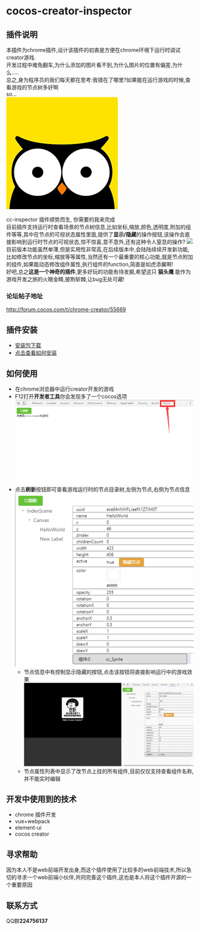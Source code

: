 # cocos-creator-inspector
## 插件说明
本插件为chrome插件,设计该插件的初衷是方便在chrome环境下运行时调试creator游戏.   
开发过程中难免翻车,为什么添加的图片看不到,为什么图片的位置有偏差,为什么.....    
总之,身为程序员的我们每天都在思考:我错在了哪里?如果能在运行游戏的时候,查看游戏的节点树多好啊    
so...       
![](../doc/CreatorInspector/icon.png)   

cc-inspector 插件顺势而生, 你需要的我来完成   
目前插件支持运行时查看场景的节点树信息,比如坐标,缩放,颜色,透明度,附加的组件等等,其中在节点的可视状态属性里面,提供了**显示/隐藏**的操作按钮,该操作会直接影响到运行时节点的可视状态,惊不惊喜,意不意外,还有这种令人窒息的操作? 
![](http://imgsrc.baidu.com/forum/pic/item/2cdeec1190ef76c6371dd3dd9616fdfaae516778.jpg)  
目前版本功能虽然单薄,但是实用性非常高,在后续版本中,会陆陆续续开发新功能,比如修改节点的坐标,缩放等等属性,当然还有一个最重要的核心功能,就是节点附加的组件,如果能动态修改组件属性,执行组件的function,简直是如虎添翼啊!     
好吧,总之**这是一个神奇的插件**,更多好玩的功能有待发掘,希望这只 **猫头鹰** 能作为游戏开发之旅的火眼金睛,披荆斩棘,让bug无处可藏!

### 论坛帖子地址
 http://forum.cocos.com/t/chrome-creator/55669

## 插件安装
- [安装包下载](http://7xq9nm.com1.z0.glb.clouddn.com/ccInspector_v1.1.zip)   
- [点击查看如何安装](../doc/CreatorInspector/install/README.md)
## 如何使用
- 在chrome浏览器中运行creator开发的游戏
- F12打开**开发者工具**你会发现多了一个cocos选项
  ![](../doc/CreatorInspector/scene1.png)
- 点击**刷新**按钮即可查看游戏运行时的节点目录树,左侧为节点,右侧为节点信息
  ![](../doc/CreatorInspector/scene3.png) 
  - 节点信息中有控制显示隐藏的按钮,点击该按钮将直接影响运行中的游戏效果
    ![](../doc/CreatorInspector/showHideNode.gif) 
  - 节点属性列表中显示了改节点上挂的所有组件,目前仅仅支持查看组件名称,并不能实时编辑   
## 开发中使用到的技术
- chrome 插件开发
- vue+webpack
- element-ui    
- cocos creator
## 寻求帮助
因为本人不是web前端开发出身,而这个插件使用了比较多的web前端技术,所以急切的寻求一个web前端小伙伴,共同完善这个插件,这也是本人将这个插件开源的一个重要原因
## 联系方式
QQ群**224756137**

